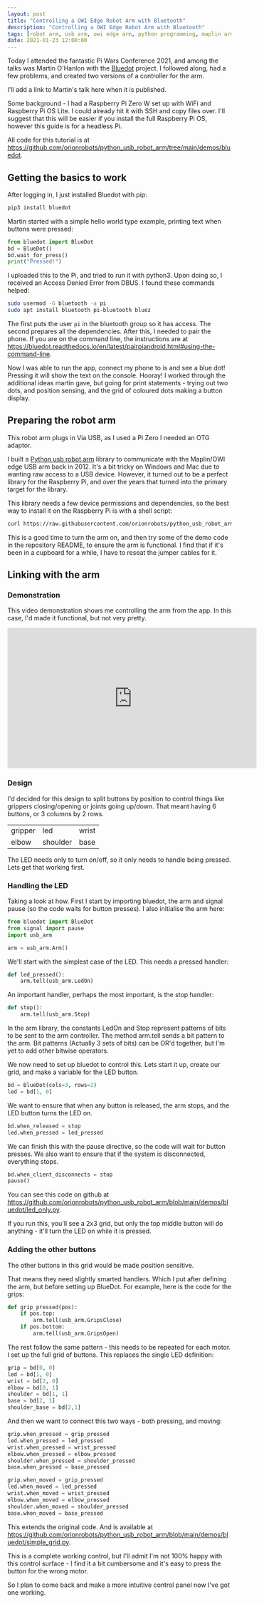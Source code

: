 ```yaml
---
layout: post
title: "Controlling a OWI Edge Robot Arm with Bluetooth"
description: "Controlling a OWI Edge Robot Arm with Bluetooth"
tags: [robot arm, usb arm, owi edge arm, python programming, maplin arm, raspberry pi, raspberry pi zero, bluetooth, blue dot, robotics at home]
date: 2021-01-23 12:00:00
---
```

Today I attended the fantastic Pi Wars Conference 2021, and among the talks was Martin O'Hanlon with the [Bluedot](https://bluedot.readthedocs.io/en/latest/dotapi.html) project. I followed along, had a few problems, and created two versions of a controller for the arm.

I'll add a link to Martin's talk here when it is published.

Some background - I had a Raspberry Pi Zero W set up with WiFi and Raspberry Pi OS Lite. I could already hit it with SSH and copy files over. I'll suggest that this will be easier if you install the full Raspberry Pi OS, however this guide is for a headless Pi.

All code for this tutorial is at <https://github.com/orionrobots/python_usb_robot_arm/tree/main/demos/bluedot>.

## Getting the basics to work

After logging in, I just installed Bluedot with pip:

```bash
pip3 install bluedot
```

Martin started with a simple hello world type example, printing text when buttons were pressed:

```python
from bluedot import BlueDot
bd = BlueDot()
bd.wait_for_press()
print("Pressed!")
```

I uploaded this to the Pi, and tried to run it with python3. Upon doing so, I received an Access Denied Error from DBUS. I found these commands helped:

```bash
sudo usermod -G bluetooth -a pi
sudo apt install bluetooth pi-bluetooth bluez
```

The first puts the user `pi` in the bluetooth group so it has access. The second prepares all the dependencies.
After this, I needed to pair the phone. If you are on the command line, the instructions are at <https://bluedot.readthedocs.io/en/latest/pairpiandroid.html#using-the-command-line>.

Now I was able to run the app, connect my phone to is and see a blue dot! Pressing it will show the text on the console. Hooray!
I worked through the additional ideas martin gave, but going for print statements - trying out two dots, and position sensing, and the grid of coloured dots making a button display.

## Preparing the robot arm

This robot arm plugs in Via USB, as I used a Pi Zero I needed an OTG adaptor.

I built a [Python usb robot arm](https://github.com/orionrobots/python_usb_robot_arm/) library to communicate with the Maplin/OWI edge USB arm back in 2012. It's a bit tricky on Windows and Mac due to wanting raw access to a USB device. However, it turned out to be a perfect library for the Raspberry Pi, and over the years that turned into the primary target for the library.

This library needs a few device permissions and dependencies, so the best way to install it on the Raspberry Pi is with a shell script:

```bash
curl https://raw.githubusercontent.com/orionrobots/python_usb_robot_arm/master/setup_arm.sh | sudo bash
```

This is a good time to turn the arm on, and then try some of the demo code in the repository README, to ensure the arm is functional. I find that if it's been in a cupboard for a while, I have to reseat the jumper cables for it.

## Linking with the arm

### Demonstration

This video demonstration shows me controlling the arm from the app. In this case, I'd made it functional, but not very pretty.

<iframe width="560" height="315" src="https://www.youtube.com/embed/qy1u0NPmMwM" title="YouTube video player" frameborder="0" allow="accelerometer; autoplay; clipboard-write; encrypted-media; gyroscope; picture-in-picture; web-share" allowfullscreen="true"></iframe>

### Design

I'd decided for this design to split buttons by position to control things like grippers closing/opening or joints going up/down.
That meant having 6 buttons, or 3 columns by 2 rows.

|         |          |        |
| ------- | ------   | ------ |
| gripper | led      | wrist  |
| elbow   | shoulder | base   |

The LED needs only to turn on/off, so it only needs to handle being pressed. Lets get that working first.

### Handling the LED

Taking a look at how. First I start by importing bluedot, the arm and signal pause (so the code waits for button presses). I also initialise the arm here:

```python
from bluedot import BlueDot
from signal import pause
import usb_arm

arm = usb_arm.Arm()
```

We'll start with the simplest case of the LED. This needs a pressed handler:

```python
def led_pressed():
    arm.tell(usb_arm.LedOn)
```

An important handler, perhaps the most important, is the stop handler:

```python
def stop():
    arm.tell(usb_arm.Stop)
```

In the arm library, the constants LedOn and Stop represent patterns of bits to be sent to the arm controller. The method arm.tell sends a bit pattern to the arm. Bit patterns (Actually 3 sets of bits) can be OR'd together, but I'm yet to add other bitwise operators.

We now need to set up bluedot to control this. Lets start it up, create our grid, and make a variable for the LED button.

```python
bd = BlueDot(cols=3, rows=2)
led = bd[1, 0]
```

We want to ensure that when any button is released, the arm stops, and the LED button turns the LED on.

```python
bd.when_released = stop
led.when_pressed = led_pressed
```

We can finish this with the pause directive, so the code will wait for button presses. We also want to ensure that if the system is disconnected, everything stops.

```python
bd.when_client_disconnects = stop
pause()
```

You can see this code on github at <https://github.com/orionrobots/python_usb_robot_arm/blob/main/demos/bluedot/led_only.py>.

If you run this, you'll see a 2x3 grid, but only the top middle button will do anything - it'll turn the LED on while it is pressed.

### Adding the other buttons

The other buttons in this grid would be made position sensitive.

That means they need slightly smarted handlers. Which I put after defining the arm, but before setting up BlueDot.
For example, here is the code for the grips:

```python
def grip_pressed(pos):
    if pos.top:
        arm.tell(usb_arm.GripsClose)
    if pos.bottom:
        arm.tell(usb_arm.GripsOpen)
```

The rest follow the same pattern - this needs to be repeated for each motor. I set up the full grid of buttons. This replaces the single LED definition:

```python
grip = bd[0, 0]
led = bd[1, 0]
wrist = bd[2, 0]
elbow = bd[0, 1]
shoulder = bd[1, 1]
base = bd[2, 1]
shoulder_base = bd[2,1]
```

And then we want to connect this two ways - both pressing, and moving:

```python
grip.when_pressed = grip_pressed
led.when_pressed = led_pressed
wrist.when_pressed = wrist_pressed
elbow.when_pressed = elbow_pressed
shoulder.when_pressed = shoulder_pressed
base.when_pressed = base_pressed

grip.when_moved = grip_pressed
led.when_moved = led_pressed
wrist.when_moved = wrist_pressed
elbow.when_moved = elbow_pressed
shoulder.when_moved = shoulder_pressed
base.when_moved = base_pressed
```

This extends the original code. And is available at <https://github.com/orionrobots/python_usb_robot_arm/blob/main/demos/bluedot/simple_grid.py>.

This is a complete working control, but I'll admit I'm not 100% happy with this control surface - I find it a bit cumbersome and it's easy to press the button for the wrong motor.

So I plan to come back and make a more intuitive control panel now I've got one working.
